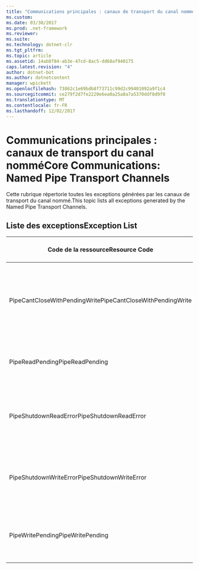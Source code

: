 ```yaml
---
title: "Communications principales : canaux de transport du canal nommé"
ms.custom: 
ms.date: 03/30/2017
ms.prod: .net-framework
ms.reviewer: 
ms.suite: 
ms.technology: dotnet-clr
ms.tgt_pltfrm: 
ms.topic: article
ms.assetid: 14ab8f84-ab3e-47cd-8ac5-dd68af940175
caps.latest.revision: "4"
author: dotnet-bot
ms.author: dotnetcontent
manager: wpickett
ms.openlocfilehash: 73862c1e69bdb8f73711c99d2c99401092a9f1c4
ms.sourcegitcommit: ce279f2d7fe2220e6ea0a25a8a7a5370ddf8d9f0
ms.translationtype: MT
ms.contentlocale: fr-FR
ms.lasthandoff: 12/02/2017
---
```

# <a name="core-communications-named-pipe-transport-channels"></a><span data-ttu-id="11794-102">Communications principales : canaux de transport du canal nommé</span><span class="sxs-lookup"><span data-stu-id="11794-102">Core Communications: Named Pipe Transport Channels</span></span>
<span data-ttu-id="11794-103">Cette rubrique répertorie toutes les exceptions générées par les canaux de transport du canal nommé.</span><span class="sxs-lookup"><span data-stu-id="11794-103">This topic lists all exceptions generated by the Named Pipe Transport Channels.</span></span>  
  
## <a name="exception-list"></a><span data-ttu-id="11794-104">Liste des exceptions</span><span class="sxs-lookup"><span data-stu-id="11794-104">Exception List</span></span>  
  
|<span data-ttu-id="11794-105">Code de la ressource</span><span class="sxs-lookup"><span data-stu-id="11794-105">Resource Code</span></span>|<span data-ttu-id="11794-106">Chaîne de la ressource</span><span class="sxs-lookup"><span data-stu-id="11794-106">Resource String</span></span>|  
|-------------------|---------------------|  
|<span data-ttu-id="11794-107">PipeCantCloseWithPendingWrite</span><span class="sxs-lookup"><span data-stu-id="11794-107">PipeCantCloseWithPendingWrite</span></span>|<span data-ttu-id="11794-108">Le canal ne peut pas être fermé alors qu'une opération d'écriture sur le canal est en attente.</span><span class="sxs-lookup"><span data-stu-id="11794-108">The pipe cannot be closed while a write operation to the pipe is pending.</span></span>|  
|<span data-ttu-id="11794-109">PipeReadPending</span><span class="sxs-lookup"><span data-stu-id="11794-109">PipeReadPending</span></span>|<span data-ttu-id="11794-110">Une opération de lecture est en cours pour le canal.</span><span class="sxs-lookup"><span data-stu-id="11794-110">A read operation is in progress for the pipe.</span></span>|  
|<span data-ttu-id="11794-111">PipeShutdownReadError</span><span class="sxs-lookup"><span data-stu-id="11794-111">PipeShutdownReadError</span></span>|<span data-ttu-id="11794-112">L'opération de lecture de l'indicateur 'shutdown' du canal a échoué.</span><span class="sxs-lookup"><span data-stu-id="11794-112">The read operation of the pipe 'shutdown' indicator failed.</span></span>|  
|<span data-ttu-id="11794-113">PipeShutdownWriteError</span><span class="sxs-lookup"><span data-stu-id="11794-113">PipeShutdownWriteError</span></span>|<span data-ttu-id="11794-114">L'opération d'écriture de l'indicateur 'shutdown' du canal a échoué.</span><span class="sxs-lookup"><span data-stu-id="11794-114">The write operation of the pipe 'shutdown' indicator failed.</span></span>|  
|<span data-ttu-id="11794-115">PipeWritePending</span><span class="sxs-lookup"><span data-stu-id="11794-115">PipeWritePending</span></span>|<span data-ttu-id="11794-116">Une opération d'écriture est en cours pour le canal.</span><span class="sxs-lookup"><span data-stu-id="11794-116">A write operation is in progress for the pipe.</span></span>|
